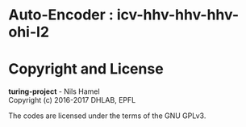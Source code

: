 # Auto-Encoder : icv-hhv-hhv-hhv-ohi-l2

# Copyright and License

**turing-project** - Nils Hamel <br >
Copyright (c) 2016-2017 DHLAB, EPFL

The codes are licensed under the terms of the GNU GPLv3.
